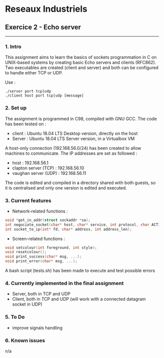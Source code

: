 # Reseaux Industriels
## Exercice 2 - Echo server
---
### 1. Intro
This assignment aims to learn the basics of sockets programmation in C on UNIX-based systems by creating basic Echo servers and clients (RFC862).
Two executables are created (client and server) and both can be configured to handle either TCP or UDP.

Use :
```shell
./server port tcp|udp
./client host port tcp|udp [message]
```

### 2. Set up
The assignment is programmed in C98, compiled with GNU GCC.
The code has been tested on :
* client : Ubuntu 18.04 LTS Desktop version, directly on the host
* Server : Ubuntu 18.04 LTS Server version, in a Virtualbox VM

A host-only connection (192.168.56.0/24) has been created to allow machines to communicate.
The IP addresses are set as followed :
* host : 192.168.56.1
* clapton server (TCP) : 192.168.56.10
* vaughan server (UDP) : 192.168.56.11

The code is edited and compiled in a directory shared with both guests, so it is centralised and only one version is edited and executed.

### 3. Current features
* Network-related functions :
```C
void *get_in_addr(struct sockaddr *sa);
int negociate_socket(char* host, char* service, int protocol, char ACTION, void (*on_error)(char*, ...));
int socket_to_ip(int* fd, char* address, int address_len);
```

* Screen-related functions :
```C
void setcolour(int foreground, int style);
void resetcolour();
void print_success(char* msg, ...);
void print_error(char* msg, ...);
```

A bash script (tests.sh) has been made to execute and test possible errors

### 4. Currently implemented in the final assignment
* Server, both in TCP and UDP
* Client, both in TCP and UDP (will work with a connected datagram socket in UDP)

### 5. To Do
* improve signals handling

### 6. Known issues
n/a

